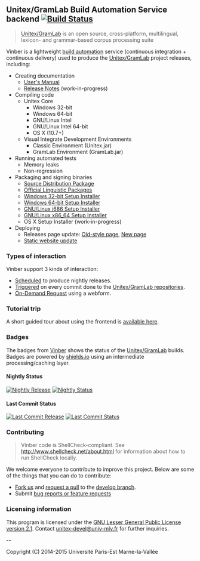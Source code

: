 ## Unitex/GramLab Build Automation Service backend [![Build Status](https://travis-ci.org/UnitexGramLab/vinber-backend.svg?branch=master)](https://travis-ci.org/UnitexGramLab/vinber-backend)

> [Unitex/GramLab][unitex] is an open source, cross-platform, multilingual, lexicon- and grammar-based corpus processing suite

Vinber is a lightweight [build automation](http://en.wikipedia.org/wiki/Build_automation) service (continuous integration + continuous delivery) used to produce the [Unitex/GramLab][unitex] project releases, including:

 - Creating documentation
   - <a href="http://unitex.univ-mlv.fr/releases/latest-beta/man/" target="_blank">User's Manual</a>
   - <a href="http://unitex.univ-mlv.fr/releases/latest-beta/changes/" target="_blank">Release Notes</a> (work-in-progress)
 - Compiling code
   - Unitex Core
     - Windows 32-bit
     - Windows 64-bit
     - GNU/Linux Intel
     - GNU/Linux Intel 64-bit
     - OS X (10.7+)
   - Visual Integrate Development Environments 
     - Classic Environment (Unitex.jar)
     - GramLab Environment (GramLab.jar)
 - Running automated tests
   - Memory leaks
   - Non-regression
 - Packaging and signing binaries
   - <a href="http://unitex.univ-mlv.fr/releases/latest-beta/source/" target="_blank">Source Distribution Package</a>
   - <a href="http://unitex.univ-mlv.fr/releases/latest-beta/lingua/" target="_blank">Official Linguistic Packages</a>
   - <a href="http://unitex.univ-mlv.fr/releases/latest-beta/win32/" target="_blank">Windows 32-bit Setup Installer</a>
   - <a href="http://unitex.univ-mlv.fr/releases/latest-beta/win64/" target="_blank">Windows 64-bit Setup Installer</a>
   - <a href="http://unitex.univ-mlv.fr/releases/latest-beta/linux-i686/" target="_blank">GNU/Linux i686 Setup Installer</a>
   - <a href="http://unitex.univ-mlv.fr/releases/latest-beta/linux-x86_64/" target="_blank">GNU/Linux x86_64 Setup Installer</a>
   - OS X Setup Installer (work-in-progress)
 - Deploying
   - Releases page update: <a href="http://www-igm.univ-mlv.fr/~unitex/index.php?page=3&html=latest-beta.html" target="_blank">Old-style page</a>, <a href="http://unitex.univ-mlv.fr/releases" target="_blank">New page</a>
   - <a href="http://unitex.univ-mlv.fr" target="_blank">Static website update</a>

### Types of interaction

Vinber support 3 kinds of interaction:

  - [Scheduled][nightly] to produce nightly releases.
  - [Triggered][commit] on every commit done to the [Unitex/GramLab repositories][repos].
  - <a href="http://unitex.univ-mlv.fr/v6/#bundle=nightly&action=rebuild" target="_blank">On-Demand Request</a> using a webform.

### Tutorial trip

A short guided tour about using the frontend is <a href="http://unitex.univ-mlv.fr/v6/#bundle=nightly&q=latest&action=help" target="_blank">available here</a>.

### Badges

The badges from [Vinber][vinber] shows the status of the [Unitex/GramLab][unitex] builds. Badges are powered by [shields.io](http://shields.io/) using an intermediate processing/caching layer.

#### Nightly Status

[![Nightly Release](http://unitex.univ-mlv.fr/v6/badge/nightly/latest.svg?subject=product.name&status=product.version.string)][nightly] [![Nightly Status](http://unitex.univ-mlv.fr/v6/badge/nightly/latest.svg?status=build.status)][nightly]

#### Last Commit Status

[![Last Commit Release](http://unitex.univ-mlv.fr/v6/badge/commit/latest.svg?subject=product.name&status=product.version.string)][commit] [![Last Commit Status](http://unitex.univ-mlv.fr/v6/badge/commit/latest.svg?status=build.status)][commit]

### Contributing

> Vinber code is ShellCheck-compliant. See http://www.shellcheck.net/about.html for information about how to run ShellCheck locally.

We welcome everyone to contribute to improve this project. Below are some of the things that you can do to contribute:

-  [Fork us](https://github.com/UnitexGramLab/vinber-backend/fork) and [request a pull](https://github.com/UnitexGramLab/vinber-backend/pulls) to the [develop branch](https://github.com/UnitexGramLab/vinber-backend/tree/develop).
-  Submit [bug reports or feature requests](https://github.com/UnitexGramLab/vinber-backend/issues)

### Licensing information
This program is licensed under the [GNU Lesser General Public License version 2.1](/LICENSE). Contact unitex-devel@univ-mlv.fr for further inquiries.

--

Copyright (C) 2014-2015 Université Paris-Est Marne-la-Vallée

[repos]:   https://github.com/unitexgramlab
[unitex]:  http://unitexgramlab.org
[vinber]:  http://unitex.univ-mlv.fr/v6
[nightly]: http://unitex.univ-mlv.fr/v6/#bundle=nightly&q=latest
[commit]:  http://unitex.univ-mlv.fr/v6/#bundle=commit&q=latest
[request]: http://unitex.univ-mlv.fr/v6/#bundle=nightly&action=rebuild
[tour]:    http://unitex.univ-mlv.fr/v6/#bundle=nightly&q=buils&action=help
